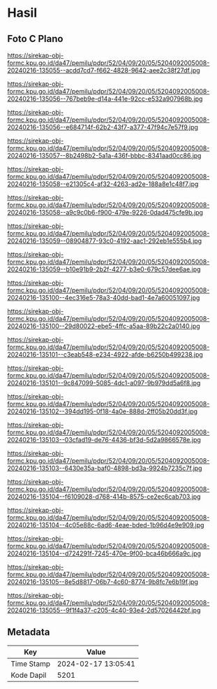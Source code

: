 # Hasil

## Foto C Plano

https://sirekap-obj-formc.kpu.go.id/da47/pemilu/pdpr/52/04/09/20/05/5204092005008-20240216-135055--acdd7cd7-f662-4828-9642-aee2c38f27df.jpg

https://sirekap-obj-formc.kpu.go.id/da47/pemilu/pdpr/52/04/09/20/05/5204092005008-20240216-135056--767beb9e-d14a-441e-92cc-e532a907968b.jpg

https://sirekap-obj-formc.kpu.go.id/da47/pemilu/pdpr/52/04/09/20/05/5204092005008-20240216-135056--e684714f-62b2-43f7-a377-47f94c7e57f9.jpg

https://sirekap-obj-formc.kpu.go.id/da47/pemilu/pdpr/52/04/09/20/05/5204092005008-20240216-135057--8b2498b2-5a1a-436f-bbbc-8341aad0cc86.jpg

https://sirekap-obj-formc.kpu.go.id/da47/pemilu/pdpr/52/04/09/20/05/5204092005008-20240216-135058--e21305c4-af32-4263-ad2e-188a8e1c48f7.jpg

https://sirekap-obj-formc.kpu.go.id/da47/pemilu/pdpr/52/04/09/20/05/5204092005008-20240216-135058--a9c9c0b6-f900-479e-9226-0dad475cfe9b.jpg

https://sirekap-obj-formc.kpu.go.id/da47/pemilu/pdpr/52/04/09/20/05/5204092005008-20240216-135059--08904877-93c0-4192-aac1-292eb1e555b4.jpg

https://sirekap-obj-formc.kpu.go.id/da47/pemilu/pdpr/52/04/09/20/05/5204092005008-20240216-135059--b10e91b9-2b2f-4277-b3e0-679c57dee6ae.jpg

https://sirekap-obj-formc.kpu.go.id/da47/pemilu/pdpr/52/04/09/20/05/5204092005008-20240216-135100--4ec316e5-78a3-40dd-bad1-4e7a60051097.jpg

https://sirekap-obj-formc.kpu.go.id/da47/pemilu/pdpr/52/04/09/20/05/5204092005008-20240216-135100--29d80022-ebe5-4ffc-a5aa-89b22c2a0140.jpg

https://sirekap-obj-formc.kpu.go.id/da47/pemilu/pdpr/52/04/09/20/05/5204092005008-20240216-135101--c3eab548-e234-4922-afde-b6250b499238.jpg

https://sirekap-obj-formc.kpu.go.id/da47/pemilu/pdpr/52/04/09/20/05/5204092005008-20240216-135101--9c847099-5085-4dc1-a097-9b979dd5a6f8.jpg

https://sirekap-obj-formc.kpu.go.id/da47/pemilu/pdpr/52/04/09/20/05/5204092005008-20240216-135102--394dd195-0f18-4a0e-888d-2ff05b20dd3f.jpg

https://sirekap-obj-formc.kpu.go.id/da47/pemilu/pdpr/52/04/09/20/05/5204092005008-20240216-135103--03cfad19-de76-4436-bf3d-5d2a9866578e.jpg

https://sirekap-obj-formc.kpu.go.id/da47/pemilu/pdpr/52/04/09/20/05/5204092005008-20240216-135103--6430e35a-baf0-4898-bd3a-9924b7235c7f.jpg

https://sirekap-obj-formc.kpu.go.id/da47/pemilu/pdpr/52/04/09/20/05/5204092005008-20240216-135104--f6109028-d768-414b-8575-ce2ec6cab703.jpg

https://sirekap-obj-formc.kpu.go.id/da47/pemilu/pdpr/52/04/09/20/05/5204092005008-20240216-135104--4c05e88c-6ad6-4eae-bded-1b96d4e9e909.jpg

https://sirekap-obj-formc.kpu.go.id/da47/pemilu/pdpr/52/04/09/20/05/5204092005008-20240216-135104--d724291f-7245-470e-9f00-bca46b666a9c.jpg

https://sirekap-obj-formc.kpu.go.id/da47/pemilu/pdpr/52/04/09/20/05/5204092005008-20240216-135105--8e5d8817-06b7-4c60-8774-9b8fc7e6b19f.jpg

https://sirekap-obj-formc.kpu.go.id/da47/pemilu/pdpr/52/04/09/20/05/5204092005008-20240216-135055--9f1f4a37-c205-4c40-93e4-2d57026442bf.jpg


## Metadata

| Key        | Value               |
| ---------- | ------------------- |
| Time Stamp | 2024-02-17 13:05:41 |
| Kode Dapil | 5201                |



